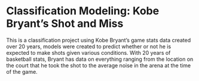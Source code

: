 # Classification Modeling: Kobe Bryant’s Shot and Miss
This is a classification project using Kobe Bryant’s game stats data created over 20 years, models were created to predict whether or not he is expected to make shots given various conditions. With 20 years of basketball stats, Bryant has data on everything ranging from the location on the court that he took the shot to the average noise in the arena at the time of the game. 
